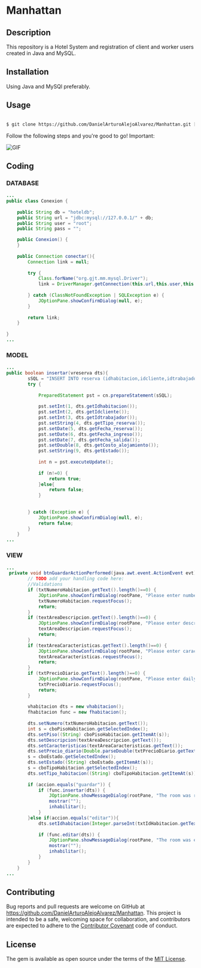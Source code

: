 # Manhattan
## Description

This repository is a Hotel System and registration of client and worker users created in Java and MySQL.

## Installation
Using Java and MySQl preferably.

## Usage
```html

$ git clone https://github.com/DanielArturoAlejoAlvarez/Manhattan.git [NAME APP] 

```
Follow the following steps and you're good to go! Important:


![GIF](https://d3nmt5vlzunoa1.cloudfront.net/idea/files/2018/03/2018-03-06-17_43_48.gif)


## Coding

### DATABASE

```java
...
public class Conexion {
    
    public String db = "hoteldb";
    public String url = "jdbc:mysql://127.0.0.1/" + db;
    public String user = "root";
    public String pass = "";

    public Conexion() {
    }
    
    public Connection conectar(){
        Connection link = null;
        
        try {
            Class.forName("org.gjt.mm.mysql.Driver");
            link = DriverManager.getConnection(this.url,this.user,this.pass);
            
        } catch (ClassNotFoundException | SQLException e) {
            JOptionPane.showConfirmDialog(null, e);
        }
        
        return link;
    }
    
}
...
```
### MODEL
```java
...
public boolean insertar(vreserva dts){
        sSQL = "INSERT INTO reserva (idhabitacion,idcliente,idtrabajador,tipo_reserva,fecha_reserva,fecha_ingreso,fecha_salida,costo_alojamiento,estado) VALUES (?,?,?,?,?,?,?,?,?)";
        try {
          
            PreparedStatement pst = cn.prepareStatement(sSQL);
            
            pst.setInt(1, dts.getIdhabitacion());
            pst.setInt(2, dts.getIdcliente());
            pst.setInt(3, dts.getIdtrabajador());
            pst.setString(4, dts.getTipo_reserva());
            pst.setDate(5, dts.getFecha_reserva());
            pst.setDate(6, dts.getFecha_ingreso());
            pst.setDate(7, dts.getFecha_salida());
            pst.setDouble(8, dts.getCosto_alojamiento());
            pst.setString(9, dts.getEstado());
            
            int n = pst.executeUpdate();
            
            if (n!=0) {
                return true;
            }else{
                return false;
            }
            
            
        } catch (Exception e) {
            JOptionPane.showConfirmDialog(null, e);
            return false;
        }
    }
...
```
### VIEW
```java
...
 private void btnGuardarActionPerformed(java.awt.event.ActionEvent evt) {//GEN-FIRST:event_btnGuardarActionPerformed
        // TODO add your handling code here:
        //Validations
        if (txtNumeroHabitacion.getText().length()==0) {
            JOptionPane.showConfirmDialog(rootPane, "Please enter number of room");
            txtNumeroHabitacion.requestFocus();
            return;
        }
        if (textAreaDescripcion.getText().length()==0) {
            JOptionPane.showConfirmDialog(rootPane, "Please enter description of room");
            textAreaDescripcion.requestFocus();
            return;
        }
        if (textAreaCaracteristicas.getText().length()==0) {
            JOptionPane.showConfirmDialog(rootPane, "Please enter caracteristics of room");
            textAreaCaracteristicas.requestFocus();
            return;
        }
        if (txtPrecioDiario.getText().length()==0) {
            JOptionPane.showConfirmDialog(rootPane, "Please enter daily price of room");
            txtPrecioDiario.requestFocus();
            return;
        }
        
        vhabitacion dts = new vhabitacion();
        fhabitacion func = new fhabitacion();
        
        dts.setNumero(txtNumeroHabitacion.getText());
        int s = cboPisoHabitacion.getSelectedIndex();
        dts.setPiso((String) cboPisoHabitacion.getItemAt(s));
        dts.setDescripcion(textAreaDescripcion.getText());
        dts.setCaracteristicas(textAreaCaracteristicas.getText());
        dts.setPrecio_diario(Double.parseDouble(txtPrecioDiario.getText()));
        s = cboEstado.getSelectedIndex();
        dts.setEstado((String) cboEstado.getItemAt(s));
        s = cboTipoHabitacion.getSelectedIndex();
        dts.setTipo_habitacion((String) cboTipoHabitacion.getItemAt(s));
        
        if (accion.equals("guardar")) {
            if (func.insertar(dts)) {
                JOptionPane.showMessageDialog(rootPane, "The room was registered successfully!");
                mostrar("");
                inhabilitar();
            }
        }else if(accion.equals("editar")){
            dts.setIdhabitacion(Integer.parseInt(txtIdHabitacion.getText()));
            
            if (func.editar(dts)) {
                JOptionPane.showMessageDialog(rootPane, "The room was edited successfully!");
                mostrar("");
                inhabilitar();
            }
        }
    }
...
```

## Contributing

Bug reports and pull requests are welcome on GitHub at https://github.com/DanielArturoAlejoAlvarez/Manhattan. This project is intended to be a safe, welcoming space for collaboration, and contributors are expected to adhere to the [Contributor Covenant](http://contributor-covenant.org) code of conduct.


## License

The gem is available as open source under the terms of the [MIT License](http://opensource.org/licenses/MIT).